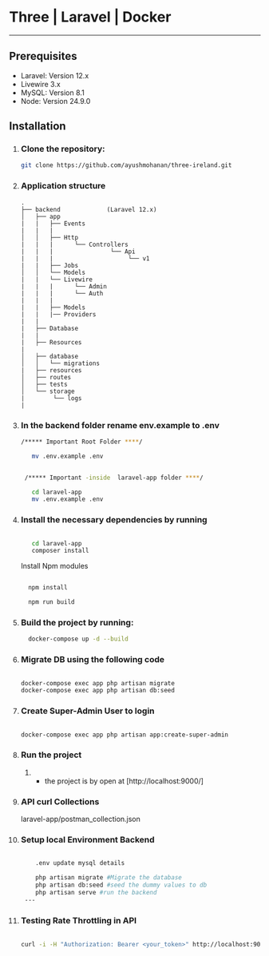 # Three |  Laravel | Docker
<hr>

##  Prerequisites

- Laravel: Version 12.x
- Livewire 3.x
- MySQL: Version 8.1
- Node: Version 24.9.0

## Installation
1. ### Clone the repository:
    ```bash
    git clone https://github.com/ayushmohanan/three-ireland.git
    ```
2. ### Application structure

    ```
    .
    ├── backend             (Laravel 12.x)
    │   ├── app
    |   |   ├── Events
    |   |   |
    │   │   ├── Http
    |   |   |      └── Controllers    
    |   |   |                └── Api
    |   |   |                     └── v1
    |   |   ├── Jobs
    │   │   └── Models
    |   |   └── Livewire
    |   |   |      └── Admin    
    |   |   |      └── Auth
    |   |   |                     
    |   |   ├── Models
    |   |   |── Providers
    |   |   
    |   ├── Database
    |   |
    |   ├── Resources
    |
    │   ├── database
    │   │   └── migrations
    |   ├── resources
    │   ├── routes
    │   ├── tests
    │   └── storage
    |        └── logs
    |
   
    ```

3. ### In the backend folder rename env.example to .env
   
    ```bash
    /***** Important Root Folder ****/
    
       mv .env.example .env
    
    ```

    ```bash

     /***** Important -inside  laravel-app folder ****/
    
       cd laravel-app
       mv .env.example .env
    
    ```  

4. ### Install the necessary dependencies by running

    ```bash
    
       cd laravel-app
       composer install
    
    ```

   Install Npm modules 
   
    ```bash
    
      npm install

      npm run build
    
   ```
 
4. ### Build the project by running:
    ```bash
      docker-compose up -d --build

5. ### Migrate DB using the following code
     ```bash

     docker-compose exec app php artisan migrate
     docker-compose exec app php artisan db:seed
     
     ```
6. ### Create Super-Admin User to login 
     ```bash

    docker-compose exec app php artisan app:create-super-admin
     
     ```

7. ### Run the project

    1. - the project is by open at  [http://localhost:9000/]

8. ### API curl Collections

    laravel-app/postman_collection.json

9. ### Setup local Environment Backend

   ```bash
   
       .env update mysql details
   
       php artisan migrate #Migrate the database
       php artisan db:seed #seed the dummy values to db
       php artisan serve #run the backend    
    ---
10. ### Testing Rate Throttling in API

    ```bash
       
    curl -i -H "Authorization: Bearer <your_token>" http://localhost:9000/api/v1/products

    ```





